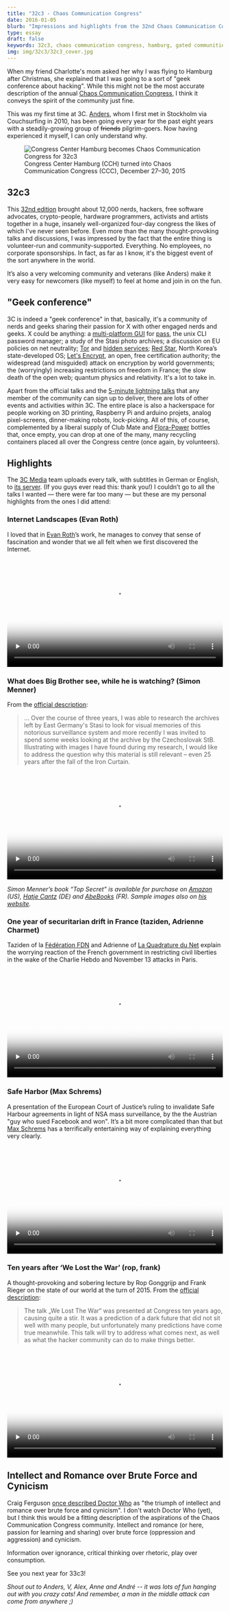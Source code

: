 ```yaml
---
title: "32c3 - Chaos Communication Congress"
date: 2016-01-05
blurb: "Impressions and highlights from the 32nd Chaos Communication Congress, the biggest non-commercial, community-run hacker conference in the world."
type: essay
draft: false
keywords: 32c3, chaos communication congress, hamburg, gated communities, geek conference about hacking, hacker, activism
img: img/32c3/32c3_cover.jpg
---
```


When my friend Charlotte's mom asked her why I was flying to Hamburg after Christmas, she explained that I was going to a sort of "geek conference about hacking". While this might not be the most accurate description of the annual [Chaos Communication Congress](https://en.wikipedia.org/wiki/Chaos_Communication_Congress), I think it conveys the spirit of the community just fine. 

This was my first time at 3C. [Anders](http://anders.unix.se), whom I first met in Stockholm via Couchsurfing in 2010, has been going every year for the past eight years with a steadily-growing group of <del>friends</del> pilgrim-goers. Now having experienced it myself, I can only understand why.

<figure>
  <img src="/img/32c3/32c3_cover.jpg" alt="Congress Center Hamburg becomes Chaos Communication Congress for 32c3" class="opening-cover-image"/>
  <figcaption>Congress Center Hamburg (CCH) turned into Chaos Communication Congress (CCC), December 27–30, 2015</figcaption>
</figure>

## 32c3

This [32nd edition](https://events.ccc.de/congress/2015/wiki/Main_Page) brought about 12,000 nerds, hackers, free software advocates, crypto-people, hardware programmers, activists and artists together in a huge, insanely well-organized four-day congress the likes of which I've never seen before. Even more than the many thought-provoking talks and discussions, I was impressed by the fact that the entire thing is volunteer-run and community-supported. Everything. No employees, no corporate sponsorships. In fact, as far as I know, it's the biggest event of the sort anywhere in the world. 

It’s also a very welcoming community and veterans (like Anders) make it very easy for newcomers (like myself) to feel at home and join in on the fun.

## "Geek conference"

3C is indeed a "geek conference" in that, basically, it's a community of nerds and geeks sharing their passion for X with other engaged nerds and geeks. X could be anything: a [multi-platform GUI](https://qtpass.org/ "Multi-platform GUI for pass, the standard unix password manager.") for [pass](http://linux.die.net/man/1/pass), the unix CLI password manager; a study of the Stasi photo archives; a discussion on EU policies on net neutrality; [Tor](https://www.torproject.org/) and [hidden services](https://www.torproject.org/docs/hidden-services.html.en); [Red Star](https://github.com/takeshixx/redstar-tools), North Korea’s state-developed OS; [Let's Encrypt](https://letsencrypt.org/), an open, free certification authority; the widespread (and misguided) attack on encryption by world governments; the (worryingly) increasing restrictions on freedom in France; the slow death of the open web; quantum physics and relativity. It's a lot to take in.

Apart from the official talks and the [5-minute lightning talks](https://events.ccc.de/congress/2015/wiki/Static:Lightning_Talks) that any member of the community can sign up to deliver, there are lots of other events and activities within 3C. The entire place is also a hackerspace for people working on 3D printing, Raspberry Pi and arduino projets, analog pixel-screens, dinner-making robots, lock-picking. All of this, of course, complemented by a liberal supply of Club Mate and [Flora-Power](http://www.flora-power.de/) bottles that, once empty, you can drop at one of the many, many recycling containers placed all over the Congress centre (once again, by volunteers).

## Highlights

The [3C Media](https://media.ccc.de/) team uploads every talk, with subtitles in German or English, to [its server](http://cdn.media.ccc.de/congress/2015/). (If you guys ever read this: thank you!) I couldn’t go to all the talks I wanted — there were far too many — but these are my personal highlights from the ones I did attend:

### Internet Landscapes (Evan Roth)

I loved that in [Evan Roth](http://www.evan-roth.com/)’s work, he manages to convey that sense of fascination and wonder that we all felt when we first discovered the Internet. 

<div class="vid">
	<video width="100%" controls preload="none" preload="none" poster="/img/32c3/poster-internet_landscapes.jpg">
	  <source src="http://ftp.halifax.rwth-aachen.de/ccc/congress/2015/h264-hd/32c3-7538-en-Internet_Landscapes_hd.mp4" type="video/mp4">
		Watch the video here: https://media.ccc.de/v/32c3-7538-internet_landscapes
	</video>
</div>

### What does Big Brother see, while he is watching? (Simon Menner)

From the [official description](https://events.ccc.de/congress/2015/Fahrplan/events/7209.html):

<blockquote>... Over the course of three years, I was able to research the archives left by East Germany's Stasi to look for visual memories of this notorious surveillance system and more recently I was invited to spend some weeks looking at the archive by the Czechoslovak StB. Illustrating with images I have found during my research, I would like to address the question why this material is still relevant – even 25 years after the fall of the Iron Curtain.</blockquote>

<div class="vid">
	<video width="100%" controls preload="none" poster="/img/32c3/poster-big_brother.jpg">
	  <source src="http://mirror-1.server.selfnet.de/CCC/congress/2015/h264-hd/32c3-7209-en-What_does_Big_Brother_see_while_he_is_watching_hd.mp4" type="video/mp4">
		Watch the video here: https://media.ccc.de/v/32c3-7209-what_does_big_brother_see_while_he_is_watching
	</video>
</div>


*Simon Menner’s book “Top Secret” is available for purchase on [Amazon](http://www.amazon.com/Top-Secret-Images-Stasi-Archives/dp/3775736204) (US), [Hatje Cantz](http://www.hatjecantz.de/simon-menner-top-secret-5654-1.html) (DE) and [AbeBooks](http://www.amazon.fr/Top-Secret-Archiven-Staatssicherheit-Archives/dp/3775736204) (FR). Sample images also on [his website](http://simonmenner.com/pages/Stasi-Index.htm).*

### One year of securitarian drift in France (taziden, Adrienne Charmet)

Taziden of la [Fédération FDN](https://www.ffdn.org/) and Adrienne of [La Quadrature du Net](https://www.laquadrature.net/fr) explain the worrying reaction of the French government in restricting civil liberties in the wake of the Charlie Hebdo and November 13 attacks in Paris. 

<div class="vid">
	<video width="100%" controls preload="none" poster="/img/32c3/poster-securitarian_france.jpg">
	  <source src="http://mirror-1.server.selfnet.de/CCC/congress/2015/h264-hd/32c3-7423-en-de-One_year_of_securitarian_drift_in_France_hd.mp4" type="video/mp4">
		Watch the video here: https://media.ccc.de/v/32c3-7423-one_year_of_securitarian_drift_in_france
	</video>
</div>


### Safe Harbor (Max Schrems)

A presentation of the European Court of Justice’s ruling to invalidate Safe Harbour agreements in light of NSA mass surveillance, by the the Austrian "guy who sued Facebook and won". It’s a bit more complicated than that but [Max Schrems](https://twitter.com/maxschrems) has a terrifically entertaining way of explaining everything very clearly.

<div class="vid">
	<video width="100%" controls preload="none" poster="/img/32c3/poster-safe_harbor.jpg">
	  <source src="http://mirror.eu.oneandone.net/projects/media.ccc.de/congress/2015/h264-hd/32c3-7513-en-de-Safe_Harbor_hd.mp4" type="video/mp4">
		Watch the video here: https://media.ccc.de/v/32c3-7513-safe_harbor
	</video>
</div>


### Ten years after ‘We Lost the War’ (rop, frank)

A thought-provoking and sobering lecture by Rop Gonggrijp and  Frank Rieger on the state of our world at the turn of 2015. From the [official description](https://events.ccc.de/congress/2015/Fahrplan/events/7501.html):

<blockquote>The talk „We Lost The War“ was presented at Congress ten years ago, causing quite a stir. It was a prediction of a dark future that did not sit well with many people, but unfortunately many predictions have come true meanwhile. This talk will try to address what comes next, as well as what the hacker community can do to make things better.</blockquote>

<div class="vid">
	<video width="100%" controls preload="none" poster="/img/32c3/poster-10_years_after.jpg">
	  <source src="http://mirror.netcologne.de/CCC/congress/2015/h264-hd/32c3-7501-en-de-Ten_years_after_We_Lost_The_War_hd.mp4" type="video/mp4">
		Watch the video here: https://media.ccc.de/v/22C3-920-en-we_lost_the_war
	</video>
</div>


## Intellect and Romance over Brute Force and Cynicism 

Craig Ferguson [once described Doctor Who](https://www.youtube.com/watch?v=M9P4SxtphJ4) as "the triumph of intellect and romance over brute force and cynicism". I don't watch Doctor Who (yet), but I think this would be a fitting description of the aspirations of the Chaos Communication Congress community. Intellect and romance (or here, passion for learning and sharing) over brute force (oppression and aggression) and cynicism. 

Information over ignorance, critical thinking over rhetoric, play over consumption. 

See you next year for 33c3!

*Shout out to Anders, V, Alex, Anne and André  -- it was lots of fun hanging out with you crazy cats! And remember, a man in the middle attack can come from anywhere ;)*